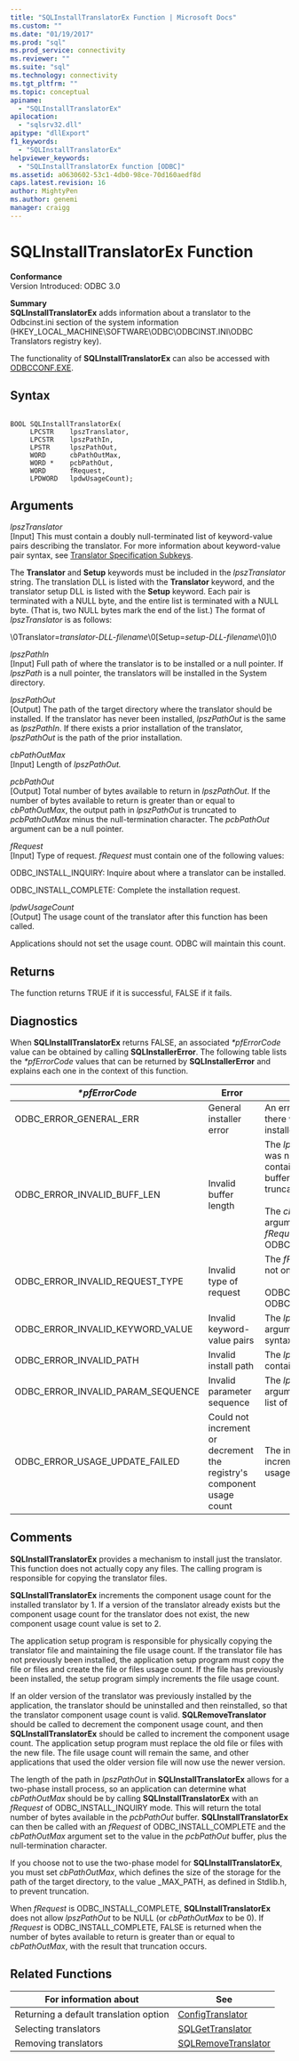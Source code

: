 ```yaml
---
title: "SQLInstallTranslatorEx Function | Microsoft Docs"
ms.custom: ""
ms.date: "01/19/2017"
ms.prod: "sql"
ms.prod_service: connectivity
ms.reviewer: ""
ms.suite: "sql"
ms.technology: connectivity
ms.tgt_pltfrm: ""
ms.topic: conceptual
apiname: 
  - "SQLInstallTranslatorEx"
apilocation: 
  - "sqlsrv32.dll"
apitype: "dllExport"
f1_keywords: 
  - "SQLInstallTranslatorEx"
helpviewer_keywords: 
  - "SQLInstallTranslatorEx function [ODBC]"
ms.assetid: a0630602-53c1-4db0-98ce-70d160aedf8d
caps.latest.revision: 16
author: MightyPen
ms.author: genemi
manager: craigg
---
```

# SQLInstallTranslatorEx Function
**Conformance**  
 Version Introduced: ODBC 3.0  
  
 **Summary**  
 **SQLInstallTranslatorEx** adds information about a translator to the Odbcinst.ini section of the system information (HKEY_LOCAL_MACHINE\SOFTWARE\ODBC\ODBCINST.INI\ODBC Translators registry key).  
  
 The functionality of **SQLInstallTranslatorEx** can also be accessed with [ODBCCONF.EXE](../../../odbc/odbcconf-exe.md).  
  
## Syntax  
  
```  
  
BOOL SQLInstallTranslatorEx(  
     LPCSTR    lpszTranslator,  
     LPCSTR    lpszPathIn,  
     LPSTR     lpszPathOut,  
     WORD      cbPathOutMax,  
     WORD *    pcbPathOut,  
     WORD      fRequest,  
     LPDWORD   lpdwUsageCount);  
```  
  
## Arguments  
 *lpszTranslator*  
 [Input] This must contain a doubly null-terminated list of keyword-value pairs describing the translator. For more information about keyword-value pair syntax, see [Translator Specification Subkeys](../../../odbc/reference/install/translator-specification-subkeys.md).  
  
 The **Translator** and **Setup** keywords must be included in the *lpszTranslator* string. The translation DLL is listed with the **Translator** keyword, and the translator setup DLL is listed with the **Setup** keyword. Each pair is terminated with a NULL byte, and the entire list is terminated with a NULL byte. (That is, two NULL bytes mark the end of the list.) The format of *lpszTranslator* is as follows:  
  
 \0Translator=*translator-DLL-filename*\0[Setup=*setup-DLL-filename*\0]\0  
  
 *lpszPathIn*  
 [Input] Full path of where the translator is to be installed or a null pointer. If *lpszPath* is a null pointer, the translators will be installed in the System directory.  
  
 *lpszPathOut*  
 [Output] The path of the target directory where the translator should be installed. If the translator has never been installed, *lpszPathOut* is the same as *lpszPathIn*. If there exists a prior installation of the translator, *lpszPathOut* is the path of the prior installation.  
  
 *cbPathOutMax*  
 [Input] Length of *lpszPathOut.*  
  
 *pcbPathOut*  
 [Output] Total number of bytes available to return in *lpszPathOut*. If the number of bytes available to return is greater than or equal to *cbPathOutMax*, the output path in *lpszPathOut* is truncated to *pcbPathOutMax* minus the null-termination character. The *pcbPathOut* argument can be a null pointer.  
  
 *fRequest*  
 [Input] Type of request. *fRequest* must contain one of the following values:  
  
 ODBC_INSTALL_INQUIRY: Inquire about where a translator can be installed.  
  
 ODBC_INSTALL_COMPLETE: Complete the installation request.  
  
 *lpdwUsageCount*  
 [Output] The usage count of the translator after this function has been called.  
  
 Applications should not set the usage count. ODBC will maintain this count.  
  
## Returns  
 The function returns TRUE if it is successful, FALSE if it fails.  
  
## Diagnostics  
 When **SQLInstallTranslatorEx** returns FALSE, an associated *\*pfErrorCode* value can be obtained by calling **SQLInstallerError**. The following table lists the *\*pfErrorCode* values that can be returned by **SQLInstallerError** and explains each one in the context of this function.  
  
|*\*pfErrorCode*|Error|Description|  
|---------------------|-----------|-----------------|  
|ODBC_ERROR_GENERAL_ERR|General installer error|An error occurred for which there was no specific installer error.|  
|ODBC_ERROR_INVALID_BUFF_LEN|Invalid buffer length|The *lpszPathOut* argument was not large enough to contain the output path. The buffer contains the truncated path.<br /><br /> The *cbPathOutMax* argument was 0, and the *fRequest* argument was ODBC_INSTALL_COMPLETE.|  
|ODBC_ERROR_INVALID_REQUEST_TYPE|Invalid type of request|The *fRequest* argument was not one of the following:<br /><br /> ODBC_INSTALL_INQUIRY ODBC_INSTALL_COMPLETE|  
|ODBC_ERROR_INVALID_KEYWORD_VALUE|Invalid keyword-value pairs|The *lpszTranslator* argument contained a syntax error.|  
|ODBC_ERROR_INVALID_PATH|Invalid install path|The *lpszPathIn* argument contained an invalid path.|  
|ODBC_ERROR_INVALID_PARAM_SEQUENCE|Invalid parameter sequence|The *lpszTranslator* argument did not contain a list of keyword-value pairs.|  
|ODBC_ERROR_USAGE_UPDATE_FAILED|Could not increment or decrement the registry's component usage count|The installer failed to increment the translator's usage count.|  
  
## Comments  
 **SQLInstallTranslatorEx** provides a mechanism to install just the translator. This function does not actually copy any files. The calling program is responsible for copying the translator files.  
  
 **SQLInstallTranslatorEx** increments the component usage count for the installed translator by 1. If a version of the translator already exists but the component usage count for the translator does not exist, the new component usage count value is set to 2.  
  
 The application setup program is responsible for physically copying the translator file and maintaining the file usage count. If the translator file has not previously been installed, the application setup program must copy the file or files and create the file or files usage count. If the file has previously been installed, the setup program simply increments the file usage count.  
  
 If an older version of the translator was previously installed by the application, the translator should be uninstalled and then reinstalled, so that the translator component usage count is valid. **SQLRemoveTranslator** should be called to decrement the component usage count, and then **SQLInstallTranslatorEx** should be called to increment the component usage count. The application setup program must replace the old file or files with the new file. The file usage count will remain the same, and other applications that used the older version file will now use the newer version.  
  
 The length of the path in *lpszPathOut* in **SQLInstallTranslatorEx** allows for a two-phase install process, so an application can determine what *cbPathOutMax* should be by calling **SQLInstallTranslatorEx** with an *fRequest* of ODBC_INSTALL_INQUIRY mode. This will return the total number of bytes available in the *pcbPathOut* buffer. **SQLInstallTranslatorEx** can then be called with an *fRequest* of ODBC_INSTALL_COMPLETE and the *cbPathOutMax* argument set to the value in the *pcbPathOut* buffer, plus the null-termination character.  
  
 If you choose not to use the two-phase model for **SQLInstallTranslatorEx**, you must set *cbPathOutMax*, which defines the size of the storage for the path of the target directory, to the value _MAX_PATH, as defined in Stdlib.h, to prevent truncation.  
  
 When *fRequest* is ODBC_INSTALL_COMPLETE, **SQLInstallTranslatorEx** does not allow *lpszPathOut* to be NULL (or *cbPathOutMax* to be 0). If *fRequest* is ODBC_INSTALL_COMPLETE, FALSE is returned when the number of bytes available to return is greater than or equal to *cbPathOutMax*, with the result that truncation occurs.  
  
## Related Functions  
  
|For information about|See|  
|---------------------------|---------|  
|Returning a default translation option|[ConfigTranslator](../../../odbc/reference/syntax/configtranslator-function.md)|  
|Selecting translators|[SQLGetTranslator](../../../odbc/reference/syntax/sqlgettranslator-function.md)|  
|Removing translators|[SQLRemoveTranslator](../../../odbc/reference/syntax/sqlremovetranslator-function.md)|
